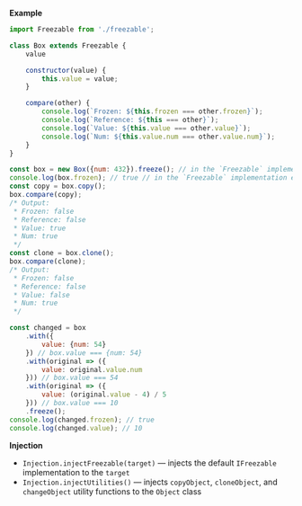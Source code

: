 **Example**

```javascript
import Freezable from './freezable';
```
```javascript
class Box extends Freezable {
    value

    constructor(value) {
        this.value = value;
    }

    compare(other) {
        console.log(`Frozen: ${this.frozen === other.frozen}`);
        console.log(`Reference: ${this === other}`);
        console.log(`Value: ${this.value === other.value}`);
        console.log(`Num: ${this.value.num === other.value.num}`);
    }
}

const box = new Box({num: 432}).freeze(); // in the `Freezable` implementation executes `Object.freeze`
console.log(box.frozen); // true // in the `Freezable` implementation executes `Object.isFrozen`
const copy = box.copy();
box.compare(copy);
/* Output:
 * Frozen: false
 * Reference: false
 * Value: true
 * Num: true
 */
const clone = box.clone();
box.compare(clone);
/* Output:
 * Frozen: false
 * Reference: false
 * Value: false
 * Num: true
 */

const changed = box
    .with({
        value: {num: 54}
    }) // box.value === {num: 54}
    .with(original => ({
        value: original.value.num
    })) // box.value === 54
    .with(original => ({
        value: (original.value - 4) / 5
    })) // box.value === 10
    .freeze();
console.log(changed.frozen); // true
console.log(changed.value); // 10
```

**Injection**

- `Injection.injectFreezable(target)` — injects the default `IFreezable` implementation to the `target`
- `Injection.injectUtilities()` — injects `copyObject`, `cloneObject`, and `changeObject` utility functions to the `Object` class